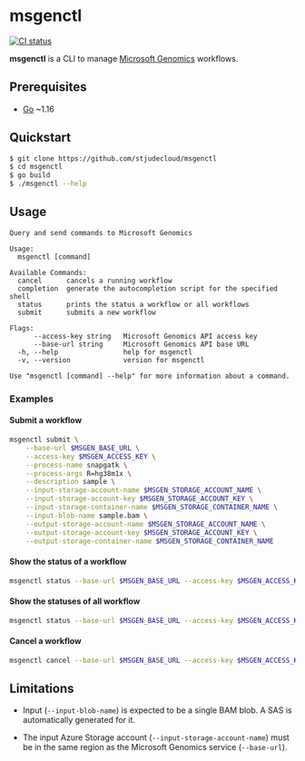 # msgenctl

[![CI status](https://github.com/stjudecloud/msgenctl/workflows/CI/badge.svg)](https://github.com/stjudecloud/msgenctl/actions/workflows/ci.yml)

**msgenctl** is a CLI to manage [Microsoft Genomics] workflows.

[Microsoft Genomics]: https://azure.microsoft.com/en-us/services/genomics/

## Prerequisites

  * [Go] ~1.16

[Go]: https://golang.org/

## Quickstart

```bash
$ git clone https://github.com/stjudecloud/msgenctl
$ cd msgenctl
$ go build
$ ./msgenctl --help
```

## Usage

```
Query and send commands to Microsoft Genomics

Usage:
  msgenctl [command]

Available Commands:
  cancel      cancels a running workflow
  completion  generate the autocompletion script for the specified shell
  status      prints the status a workflow or all workflows
  submit      submits a new workflow

Flags:
      --access-key string   Microsoft Genomics API access key
      --base-url string     Microsoft Genomics API base URL
  -h, --help                help for msgenctl
  -v, --version             version for msgenctl

Use "msgenctl [command] --help" for more information about a command.
```

### Examples

#### Submit a workflow

```sh
msgenctl submit \
    --base-url $MSGEN_BASE_URL \
    --access-key $MSGEN_ACCESS_KEY \
    --process-name snapgatk \
    --process-args R=hg38m1x \
    --description sample \
    --input-storage-account-name $MSGEN_STORAGE_ACCOUNT_NAME \
    --input-storage-account-key $MSGEN_STORAGE_ACCOUNT_KEY \
    --input-storage-container-name $MSGEN_STORAGE_CONTAINER_NAME \
    --input-blob-name sample.bam \
    --output-storage-account-name $MSGEN_STORAGE_ACCOUNT_NAME \
    --output-storage-account-key $MSGEN_STORAGE_ACCOUNT_KEY \
    --output-storage-container-name $MSGEN_STORAGE_CONTAINER_NAME
```

#### Show the status of a workflow

```sh
msgenctl status --base-url $MSGEN_BASE_URL --access-key $MSGEN_ACCESS_KEY 10000
```

#### Show the statuses of all workflow

```sh
msgenctl status --base-url $MSGEN_BASE_URL --access-key $MSGEN_ACCESS_KEY
```

#### Cancel a workflow

```sh
msgenctl cancel --base-url $MSGEN_BASE_URL --access-key $MSGEN_ACCESS_KEY 10000
```

## Limitations

  * Input (`--input-blob-name`) is expected to be a single BAM blob. A SAS is
    automatically generated for it.

  * The input Azure Storage account (`--input-storage-account-name`) must be in
    the same region as the Microsoft Genomics service (`--base-url`).
